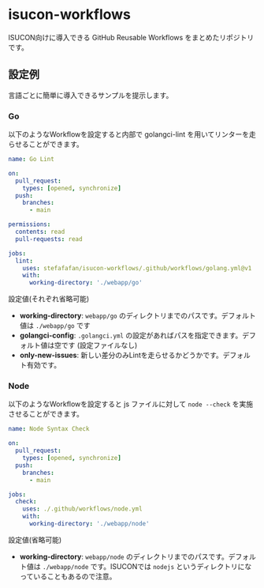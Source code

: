# isucon-workflows
ISUCON向けに導入できる GitHub Reusable Workflows をまとめたリポジトリです。

## 設定例

言語ごとに簡単に導入できるサンプルを提示します。

### Go

以下のようなWorkflowを設定すると内部で golangci-lint を用いてリンターを走らせることができます。

```yaml
name: Go Lint

on:
  pull_request:
    types: [opened, synchronize]
  push:
    branches:
      - main

permissions:
  contents: read
  pull-requests: read

jobs:
  lint:
    uses: stefafafan/isucon-workflows/.github/workflows/golang.yml@v1
    with:
      working-directory: './webapp/go'
```

設定値(それぞれ省略可能)
- **working-directory**: `webapp/go` のディレクトリまでのパスです。デフォルト値は `./webapp/go` です
- **golangci-config**: `.golangci.yml` の設定があればパスを指定できます。デフォルト値は空です (設定ファイルなし)
- **only-new-issues**: 新しい差分のみLintを走らせるかどうかです。デフォルト有効です。

### Node

以下のようなWorkflowを設定すると js ファイルに対して `node --check` を実施させることができます。

```yaml
name: Node Syntax Check

on:
  pull_request:
    types: [opened, synchronize]
  push:
    branches:
      - main

jobs:
  check:
    uses: ./.github/workflows/node.yml
    with:
      working-directory: './webapp/node'
```

設定値(省略可能)
- **working-directory**: `webapp/node` のディレクトリまでのパスです。デフォルト値は `./webapp/node` です。ISUCONでは `nodejs` というディレクトリになっていることもあるので注意。
